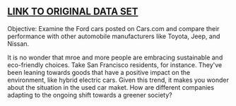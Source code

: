## [LINK TO ORIGINAL DATA SET](https://www.kaggle.com/datasets/andreinovikov/used-cars-dataset)

Objective: Examine the Ford cars posted on Cars.com and compare their performance with other automobile manufacturers like Toyota, Jeep, and Nissan. 

It is no wonder that mroe and more people are embracing sustainable and eco-friendly choices. Take San Francisco residents, for instance. They've been leaning towards goods that have a positive impact on the environment, like
hybrid electric cars. Given this trend, it makes you wonder about the situation in the used car maket. How are different companies adapting to the ongoing shift towards a greener society? 
